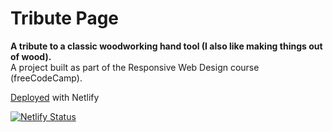 # Tribute Page
**A tribute to a classic woodworking hand tool (I also like making things out of wood).**<br>
A project built as part of the Responsive Web Design course (freeCodeCamp).

[Deployed](https://record-tribute.netlify.app/) with Netlify

[![Netlify Status](https://api.netlify.com/api/v1/badges/72aa5ae5-a617-4924-b65b-cd8f425d6ea2/deploy-status)](https://app.netlify.com/sites/record-tribute/deploys)
